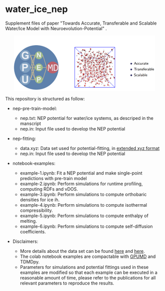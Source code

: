 # water_ice_nep
Supplement files of paper "Towards Accurate, Transferable and Scalable Water/Ice Model with Neuroevolution-Potential" .

<center>
<img src="TOC_water_ice_nep.PNG" width="450">
</center>
   
This repository is structured as follow:
* nep-pre-train-model:
    * nep.txt: NEP potential for water/ice systems, as descriped in the manscript
    * nep.in: Input file used to develop the NEP potential

* nep-fitting:
  * data.xyz: Data set used for potential-fitting,  in [extended xyz format](https://wiki.fysik.dtu.dk/ase/ase/io/formatoptions.html)
  * nep.in: Input file used to develop the NEP potential
  
* notebook-examples:
   * example-1.ipynb: Fit a NEP potential and make single-point predictions with pre-train model
   * example-2.ipynb: Perform simulations for runtime profiling, computing RDFs and vDOS.
   * example-3.ipynb: Perform simulations to compute orthobaric densities for ice ih.
   * example-4.ipynb: Perform simulations to compute isothermal compressibility.
   * example-5.ipynb: Perform simulations to compute enthalpy of melting.
   * example-6.ipynb: Perform simulations to compute self-diffusion coefficients.
 
 * Disclaimers:
   * More details about the data set can be found [here](https://aip.scitation.org/doi/full/10.1063/5.0016004) and [here](https://zenodo.org/record/4004590#.YbB2H9DMJPY).
   * The colab notebook examples are compactable with [GPUMD](https://github.com/brucefan1983/GPUMD) and TDMDpy.
   * Parameters for simulations and potential fittings used in these examples are modified so that each example can be executed in a reasonable amount of time, please refer to the publications for all relevant parameters to reproduce the results.
